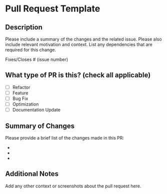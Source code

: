 # Pull Request Template

## Description
Please include a summary of the changes and the related issue. Please also include relevant motivation and context. List any dependencies that are required for this change.

Fixes/Closes # (issue number)

## What type of PR is this? (check all applicable)

- [ ] Refactor
- [ ] Feature
- [ ] Bug Fix
- [ ] Optimization
- [ ] Documentation Update

## Summary of Changes
Please provide a brief list of the changes made in this PR:

- 
- 
- 

## Additional Notes
Add any other context or screenshots about the pull request here.